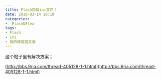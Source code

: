 ```yaml
---
title: Flash加载ini文件！
date: 2016-03-14 16:10
categories:
-  Flash&Flex
tags:
- Flash
- ini
- 我的博客园文章
---
```

<div id="sina_keyword_ad_area2" class="articalContent   newfont_family">


这个帖子里有解决方案；

[http://bbs.9ria.com/thread-405128-1-1.html](http://bbs.9ria.com/thread-405128-1-1.html)  

</div>